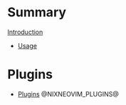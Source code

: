 # Summary

[Introduction](INTRODUCTION.md)

- [Usage](./USAGE.md)

# Plugins

- [Plugins](./PLUGINS.md)
@NIXNEOVIM_PLUGINS@
